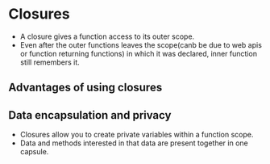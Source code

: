 # Closures

- A closure gives a function access to its outer scope.
- Even after the outer functions leaves the scope(canb be due to web apis or function returning functions) in which it was declared, inner function still remembers it.

## Advantages of using closures

## Data encapsulation and privacy

- Closures allow you to create private variables within a function scope.
- Data and methods interested in that data are present together in one capsule.
